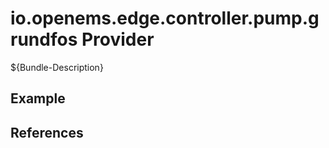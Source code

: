 # io.openems.edge.controller.pump.grundfos Provider

${Bundle-Description}

## Example

## References

